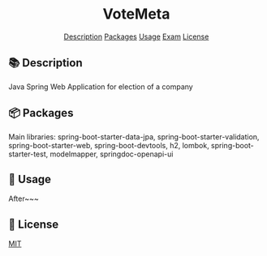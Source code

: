 <h1 align="center">VoteMeta</h1>

<div align="center">
<a href="#description">Description</a>
<a href="#packages">Packages</a>
<a href="#usage">Usage</a>
<a href="#exam">Exam</a>
<a href="#license">License</a>
</div>

<h2 id="description">📚 Description</h2>
Java Spring Web Application for election of a company
<h2 id="packages">📦 Packages</h2>
Main libraries: spring-boot-starter-data-jpa, spring-boot-starter-validation, spring-boot-starter-web, spring-boot-devtools, h2, lombok, spring-boot-starter-test, modelmapper, springdoc-openapi-ui

<h2 id="usage">🚀 Usage</h2>

After~~~

<h2 id="license">🚀 License</h2>

[MIT](https://choosealicense.com/licenses/mit/)
